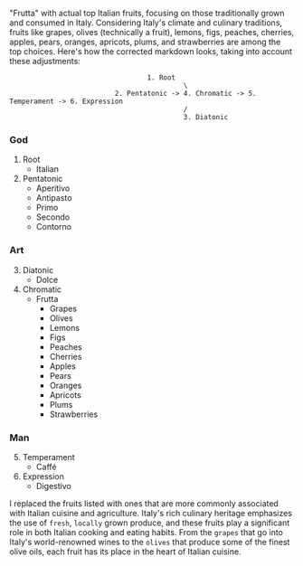 "Frutta" with actual top Italian fruits, focusing on those traditionally grown and consumed in Italy. Considering Italy's climate and culinary traditions, fruits like grapes, olives (technically a fruit), lemons, figs, peaches, cherries, apples, pears, oranges, apricots, plums, and strawberries are among the top choices. Here's how the corrected markdown looks, taking into account these adjustments:

                                      
                                      1. Root
                                               \
                              2. Pentatonic -> 4. Chromatic -> 5. Temperament -> 6. Expression
                                               /
                                               3. Diatonic





### God
1. Root
   - Italian
2. Pentatonic
   - Aperitivo
   - Antipasto
   - Primo
   - Secondo
   - Contorno

### Art
3. Diatonic
   - Dolce
4. Chromatic
   - Frutta
      - Grapes
      - Olives
      - Lemons
      - Figs
      - Peaches
      - Cherries
      - Apples
      - Pears
      - Oranges
      - Apricots
      - Plums
      - Strawberries

### Man
5. Temperament
   - Caffé
6. Expression
   - Digestivo


I replaced the fruits listed with ones that are more commonly associated with Italian cuisine and agriculture. Italy's rich culinary heritage emphasizes the use of `fresh`, `locally` grown produce, and these fruits play a significant role in both Italian cooking and eating habits. From the `grapes` that go into Italy's world-renowned wines to the `olives` that produce some of the finest olive oils, each fruit has its place in the heart of Italian cuisine.

